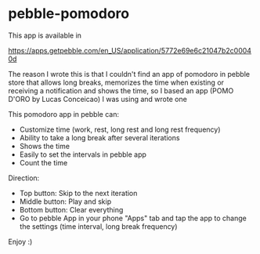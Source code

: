 # pebble-pomodoro

This app is available in 

https://apps.getpebble.com/en_US/application/5772e69e6c21047b2c00040d

The reason I wrote this is that I couldn't find an app of pomodoro in pebble store that allows long breaks, memorizes the time when existing or receiving a notification and shows the time, so I based an app (POMO D'ORO by Lucas Conceicao) I was using and wrote one

This pomodoro app in pebble can:

- Customize time (work, rest, long rest and long rest frequency)
- Ability to take a long break after several iterations
- Shows the time
- Easily to set the intervals in pebble app
- Count the time


Direction: 
- Top button: Skip to the next iteration
- Middle button: Play and skip
- Bottom button: Clear everything
- Go to pebble App in your phone "Apps" tab and tap the app to change the settings (time interval, long break frequency) 


Enjoy :) 
